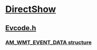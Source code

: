 # [DirectShow](../_dshow/index.md)
## [Evcode.h](index.md)
### [AM_WMT_EVENT_DATA structure](../evcode/ns-evcode-am_wmt_event_data.md)
